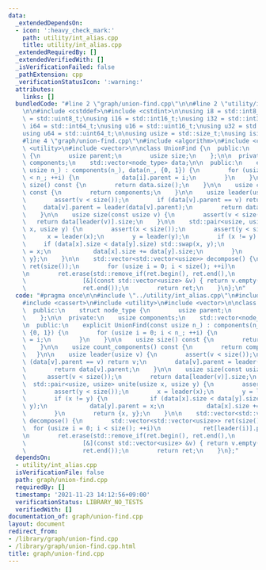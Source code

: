 ```yaml
---
data:
  _extendedDependsOn:
  - icon: ':heavy_check_mark:'
    path: utility/int_alias.cpp
    title: utility/int_alias.cpp
  _extendedRequiredBy: []
  _extendedVerifiedWith: []
  _isVerificationFailed: false
  _pathExtension: cpp
  _verificationStatusIcon: ':warning:'
  attributes:
    links: []
  bundledCode: "#line 2 \"graph/union-find.cpp\"\n\n#line 2 \"utility/int_alias.cpp\"\
    \n\n#include <cstddef>\n#include <cstdint>\n\nusing i8 = std::int8_t;\nusing u8\
    \ = std::uint8_t;\nusing i16 = std::int16_t;\nusing i32 = std::int32_t;\nusing\
    \ i64 = std::int64_t;\nusing u16 = std::uint16_t;\nusing u32 = std::uint32_t;\n\
    using u64 = std::uint64_t;\n\nusing usize = std::size_t;\nusing isize = std::ptrdiff_t;\n\
    #line 4 \"graph/union-find.cpp\"\n#include <algorithm>\n#include <cassert>\n#include\
    \ <utility>\n#include <vector>\n\nclass UnionFind {\n  public:\n    struct node_type\
    \ {\n        usize parent;\n        usize size;\n    };\n\n  private:\n    usize\
    \ components;\n    std::vector<node_type> data;\n\n  public:\n    explicit UnionFind(const\
    \ usize n_) : components(n_), data(n_, {0, 1}) {\n        for (usize i = 0; i\
    \ < n_; ++i) {\n            data[i].parent = i;\n        }\n    }\n\n    usize\
    \ size() const {\n        return data.size();\n    }\n\n    usize count_components()\
    \ const {\n        return components;\n    }\n\n    usize leader(usize v) {\n\
    \        assert(v < size());\n        if (data[v].parent == v) return v;\n   \
    \     data[v].parent = leader(data[v].parent);\n        return data[v].parent;\n\
    \    }\n\n    usize size(const usize v) {\n        assert(v < size());\n     \
    \   return data[leader(v)].size;\n    }\n\n    std::pair<usize, usize> unite(usize\
    \ x, usize y) {\n        assert(x < size());\n        assert(y < size());\n  \
    \      x = leader(x);\n        y = leader(y);\n        if (x != y) {\n       \
    \     if (data[x].size < data[y].size) std::swap(x, y);\n            data[y].parent\
    \ = x;\n            data[x].size += data[y].size;\n        }\n        return {x,\
    \ y};\n    }\n\n    std::vector<std::vector<usize>> decompose() {\n        std::vector<std::vector<usize>>\
    \ ret(size());\n        for (usize i = 0; i < size(); ++i)\n            ret[leader(i)].push_back(i);\n\
    \n        ret.erase(std::remove_if(ret.begin(), ret.end(),\n                 \
    \                [&](const std::vector<usize> &v) { return v.empty(); }),\n  \
    \                ret.end());\n        return ret;\n    }\n};\n"
  code: "#pragma once\n\n#include \"../utility/int_alias.cpp\"\n#include <algorithm>\n\
    #include <cassert>\n#include <utility>\n#include <vector>\n\nclass UnionFind {\n\
    \  public:\n    struct node_type {\n        usize parent;\n        usize size;\n\
    \    };\n\n  private:\n    usize components;\n    std::vector<node_type> data;\n\
    \n  public:\n    explicit UnionFind(const usize n_) : components(n_), data(n_,\
    \ {0, 1}) {\n        for (usize i = 0; i < n_; ++i) {\n            data[i].parent\
    \ = i;\n        }\n    }\n\n    usize size() const {\n        return data.size();\n\
    \    }\n\n    usize count_components() const {\n        return components;\n \
    \   }\n\n    usize leader(usize v) {\n        assert(v < size());\n        if\
    \ (data[v].parent == v) return v;\n        data[v].parent = leader(data[v].parent);\n\
    \        return data[v].parent;\n    }\n\n    usize size(const usize v) {\n  \
    \      assert(v < size());\n        return data[leader(v)].size;\n    }\n\n  \
    \  std::pair<usize, usize> unite(usize x, usize y) {\n        assert(x < size());\n\
    \        assert(y < size());\n        x = leader(x);\n        y = leader(y);\n\
    \        if (x != y) {\n            if (data[x].size < data[y].size) std::swap(x,\
    \ y);\n            data[y].parent = x;\n            data[x].size += data[y].size;\n\
    \        }\n        return {x, y};\n    }\n\n    std::vector<std::vector<usize>>\
    \ decompose() {\n        std::vector<std::vector<usize>> ret(size());\n      \
    \  for (usize i = 0; i < size(); ++i)\n            ret[leader(i)].push_back(i);\n\
    \n        ret.erase(std::remove_if(ret.begin(), ret.end(),\n                 \
    \                [&](const std::vector<usize> &v) { return v.empty(); }),\n  \
    \                ret.end());\n        return ret;\n    }\n};"
  dependsOn:
  - utility/int_alias.cpp
  isVerificationFile: false
  path: graph/union-find.cpp
  requiredBy: []
  timestamp: '2021-11-23 14:12:56+09:00'
  verificationStatus: LIBRARY_NO_TESTS
  verifiedWith: []
documentation_of: graph/union-find.cpp
layout: document
redirect_from:
- /library/graph/union-find.cpp
- /library/graph/union-find.cpp.html
title: graph/union-find.cpp
---
```

